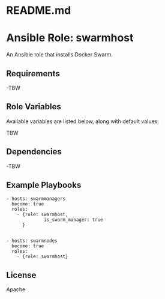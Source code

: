 # README.md
# Ansible Role: swarmhost

An Ansible role that installs Docker Swarm.

## Requirements

-TBW

## Role Variables

Available variables are listed below, along with default values:

TBW

## Dependencies

-TBW

## Example Playbooks

    - hosts: swarmmanagers
      become: true
      roles:
        - {role: swarmhost,
                  is_swarm_manager: true
          }


    - hosts: swarmnodes
      become: true
      roles:
        - {role: swarmhost}


## License

Apache